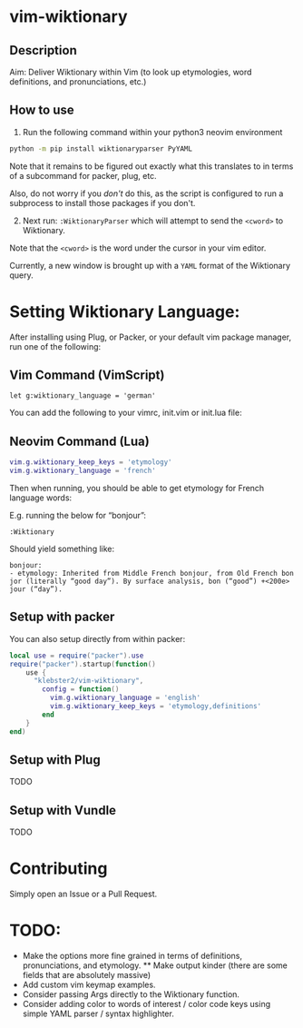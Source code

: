 # vim-wiktionary

## Description

Aim: Deliver Wiktionary within Vim (to look up etymologies, word definitions, and pronunciations, etc.)

## How to use

1. Run the following command within your python3 neovim environment

```bash
python -m pip install wiktionaryparser PyYAML
```

Note that it remains to be figured out exactly what this translates to in terms of a subcommand for packer, plug, etc.

Also, do not worry if you _don't_ do this, as the script is configured to run a subprocess to install those packages if you don't.

2. Next run: `:WiktionaryParser` which will attempt to send the `<cword>` to Wiktionary.

Note that the `<cword>` is the word under the cursor in your vim editor.

Currently, a new window is brought up with a `YAML` format of the Wiktionary query.

# Setting Wiktionary Language:

After installing using Plug, or Packer, or your default vim package manager, run one of the following:

## Vim Command (VimScript)

```vim
let g:wiktionary_language = 'german'
```

You can add the following to your vimrc, init.vim or init.lua file:

## Neovim Command (Lua)

```lua
vim.g.wiktionary_keep_keys = 'etymology'
vim.g.wiktionary_language = 'french'
```

Then when running, you should be able to get etymology for French language words:

E.g. running the below for “bonjour”:

```
:Wiktionary
```

Should yield something like:

```text
bonjour:
- etymology: Inherited from Middle French bonjour, from Old French bon jor (literally “good day”). By surface analysis, bon (“good”) +<200e> jour (“day”).
```

## Setup with packer

You can also setup directly from within packer:

```lua
local use = require("packer").use
require("packer").startup(function()
    use {
      "klebster2/vim-wiktionary",
        config = function()
          vim.g.wiktionary_language = 'english'
          vim.g.wiktionary_keep_keys = 'etymology,definitions'
        end
    }
end)
```

## Setup with Plug

TODO

## Setup with Vundle

TODO

# Contributing

Simply open an Issue or a Pull Request.

# TODO:

* Make the options more fine grained in terms of definitions, pronunciations, and etymology.
** Make output kinder (there are some fields that are absolutely massive)
* Add custom vim keymap examples.
* Consider passing Args directly to the Wiktionary function.
* Consider adding color to words of interest / color code keys using simple YAML parser / syntax highlighter.
